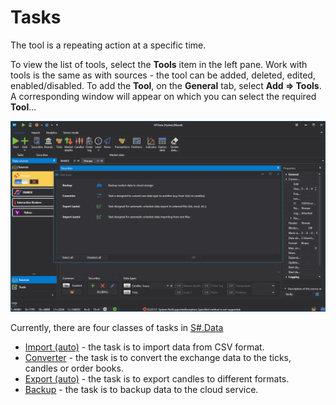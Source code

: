 # Tasks

The tool is a repeating action at a specific time.

To view the list of tools, select the **Tools** item in the left pane. Work with tools is the same as with sources \- the tool can be added, deleted, edited, enabled\/disabled. To add the **Tool**, on the **General** tab, select **Add \=\> Tools**. A corresponding window will appear on which you can select the required **Tool**... 

![hydra tasks](../images/hydra_tasks.png)

Currently, there are four classes of tasks in [S\#.Data](Hydra.md)

- [Import (auto)](HydraTasksImport.md) \- the task is to import data from CSV format. 
- [Converter](HydraTasksConverter.md) \- the task is to convert the exchange data to the ticks, candles or order books. 
- [Export (auto)](HydraTasksExport.md) \- the task is to export candles to different formats. 
- [Backup](HydraBackup.md) \- the task is to backup data to the cloud service. 
